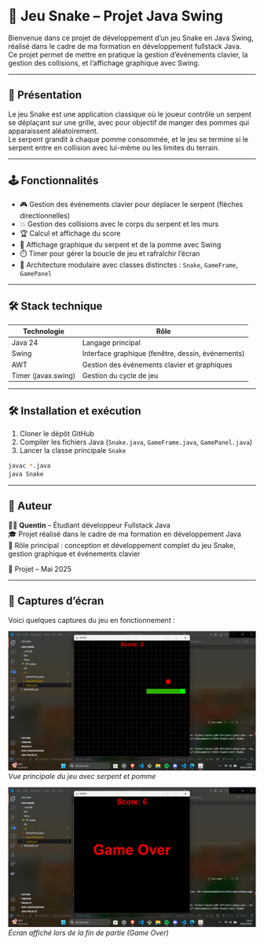 # 🎯 Jeu Snake – Projet Java Swing

Bienvenue dans ce projet de développement d’un jeu Snake en Java Swing, réalisé dans le cadre de ma formation en développement fullstack Java.  
Ce projet permet de mettre en pratique la gestion d’événements clavier, la gestion des collisions, et l’affichage graphique avec Swing.

---

## 🚀 Présentation

Le jeu Snake est une application classique où le joueur contrôle un serpent se déplaçant sur une grille, avec pour objectif de manger des pommes qui apparaissent aléatoirement.  
Le serpent grandit à chaque pomme consommée, et le jeu se termine si le serpent entre en collision avec lui-même ou les limites du terrain.

---

## 🕹️ Fonctionnalités

- 🎮 Gestion des événements clavier pour déplacer le serpent (flèches directionnelles)  
- 💥 Gestion des collisions avec le corps du serpent et les murs  
- 🏆 Calcul et affichage du score  
- 🎨 Affichage graphique du serpent et de la pomme avec Swing  
- ⏱️ Timer pour gérer la boucle de jeu et rafraîchir l’écran  
- 🧩 Architecture modulaire avec classes distinctes : `Snake`, `GameFrame`, `GamePanel`

---

## 🛠️ Stack technique

| Technologie              | Rôle                                            |
|-------------------------|-------------------------------------------------|
| Java 24                 | Langage principal                               |
| Swing                   | Interface graphique (fenêtre, dessin, événements) |
| AWT                     | Gestion des événements clavier et graphiques   |
| Timer (javax.swing)     | Gestion du cycle de jeu                         |

---

## 🛠️ Installation et exécution

1. Cloner le dépôt GitHub  
2. Compiler les fichiers Java (`Snake.java`, `GameFrame.java`, `GamePanel.java`)  
3. Lancer la classe principale `Snake`  

```bash
javac *.java
java Snake
```
---

## 📌 Auteur

👨‍💻 **Quentin** – Étudiant développeur Fullstack Java  
🎓 Projet réalisé dans le cadre de ma formation en développement Java  
🎯 Rôle principal : conception et développement complet du jeu Snake, gestion graphique et événements clavier  

📆 Projet – Mai 2025

---

## 📸 Captures d’écran

Voici quelques captures du jeu en fonctionnement :

![Capture écran Snake](./Docu/Capture/snake-game-screenshot1.png)  
*Vue principale du jeu avec serpent et pomme*

![Écran Game Over](./Docu/Capture/snake-game-over.png)  
*Écran affiché lors de la fin de partie (Game Over)*


